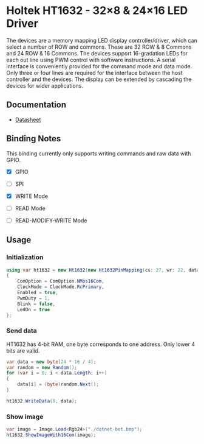﻿# Holtek HT1632 - 32×8 & 24×16 LED Driver

The devices are a memory mapping LED display controller/driver, which can select a number of ROW and commons. These are 32 ROW & 8 Commons and 24 ROW & 16 Commons. The devices support 16-gradation LEDs for each out line using PWM control with software instructions. A serial interface is conveniently provided for the command mode and data mode. Only three or four lines are required for the interface between the host controller and the devices. The display can be extended by cascading the devices for wider applications.

## Documentation

- [Datasheet](https://www.holtek.com/documents/10179/116711/HT1632D_32D-2v100.pdf)

## Binding Notes

This binding currently only supports writing commands and raw data with GPIO.

- [X] GPIO
- [ ] SPI

- [X] WRITE Mode
- [ ] READ Mode
- [ ] READ-MODIFY-WRITE Mode

## Usage

### Initialization

```csharp
using var ht1632 = new Ht1632(new Ht1632PinMapping(cs: 27, wr: 22, data: 17), new GpioController())
{
    ComOption = ComOption.NMos16Com,
    ClockMode = ClockMode.RcPrimary,
    Enabled = true,
    PwmDuty = 1,
    Blink = false,
    LedOn = true
};
```

### Send data

HT1632 has 4-bit RAM, one byte corresponds to one address. Only lower 4 bits are valid.

```csharp
var data = new byte[24 * 16 / 4];
var random = new Random();
for (var i = 0; i < data.Length; i++)
{
    data[i] = (byte)random.Next();
}

ht1632.WriteData(0, data);
```

### Show image

```csharp
var image = Image.Load<Rgb24>("./dotnet-bot.bmp");
ht1632.ShowImageWith16Com(image);
```
